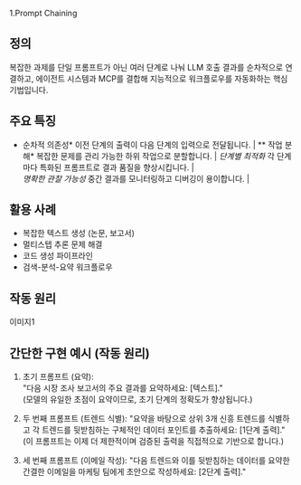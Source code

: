 1.Prompt Chaining 

## 정의

복잡한 과제를 단일 프롬프트가 아닌 여러 단계로 나눠 LLM 호출 결과를 순차적으로 연결하고, 에이전트 시스템과 MCP를 결합해 지능적으로 워크플로우를 자동화하는 핵심 기법입니다. 

## 주요 특징


* 순차적 의존성* 이전 단계의 출력이 다음 단계의 입력으로 전달됩니다. |
** 작업 분해* 복잡한 문제를 관리 가능한 하위 작업으로 분할합니다. |
*단계별 최적화* 각 단계마다 특화된 프롬프트로 결과 품질을 향상시킵니다. |  
*명확한 관찰 가능성* 중간 결과를 모니터링하고 디버깅이 용이합니다. |

## 활용 사례

* 복잡한 텍스트 생성 (논문, 보고서) 
* 멀티스텝 추론 문제 해결 
* 코드 생성 파이프라인 
* 검색-분석-요약 워크플로우 

## 작동 원리

이미지1


## 간단한 구현 예시 (작동 원리)

1. 초기 프롬프트 (요약):  
   "다음 시장 조사 보고서의 주요 결과를 요약하세요: [텍스트]."  
   (모델의 유일한 초점이 요약이므로, 초기 단계의 정확도가 향상됩니다.)

2. 두 번째 프롬프트 (트렌드 식별):
   "요약을 바탕으로 상위 3개 신흥 트렌드를 식별하고 각 트렌드를 뒷받침하는 구체적인 데이터 포인트를 추출하세요: [1단계 출력]."  
   (이 프롬프트는 이제 더 제한적이며 검증된 출력을 직접적으로 기반으로 합니다.)

3. 세 번째 프롬프트 (이메일 작성):
   "다음 트렌드와 이를 뒷받침하는 데이터를 요약한 간결한 이메일을 마케팅 팀에게 초안으로 작성하세요: [2단계 출력]."

